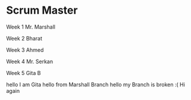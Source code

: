 
# Scrum Master	
Week 1	Mr. Marshall

Week 2	Bharat

Week 3	Ahmed

Week 4	Mr. Serkan

Week 5	Gita B

hello I am Gita
hello from Marshall Branch
hello my Branch is broken :(
Hi again
